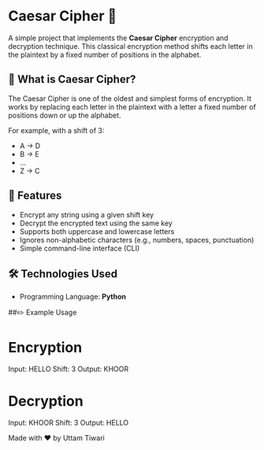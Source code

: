 # Caesar Cipher 🔐

A simple project that implements the **Caesar Cipher** encryption and decryption technique. This classical encryption method shifts each letter in the plaintext by a fixed number of positions in the alphabet.

## 🔎 What is Caesar Cipher?

The Caesar Cipher is one of the oldest and simplest forms of encryption. It works by replacing each letter in the plaintext with a letter a fixed number of positions down or up the alphabet.

For example, with a shift of 3:
- A → D
- B → E
- ...
- Z → C

## 🚀 Features

- Encrypt any string using a given shift key
- Decrypt the encrypted text using the same key
- Supports both uppercase and lowercase letters
- Ignores non-alphabetic characters (e.g., numbers, spaces, punctuation)
- Simple command-line interface (CLI)

## 🛠️ Technologies Used

- Programming Language: **Python** 

##✏️ Example Usage

# Encryption
Input:  HELLO
Shift:  3
Output: KHOOR

# Decryption
Input:  KHOOR
Shift:  3
Output: HELLO


Made with ❤️ by Uttam Tiwari

